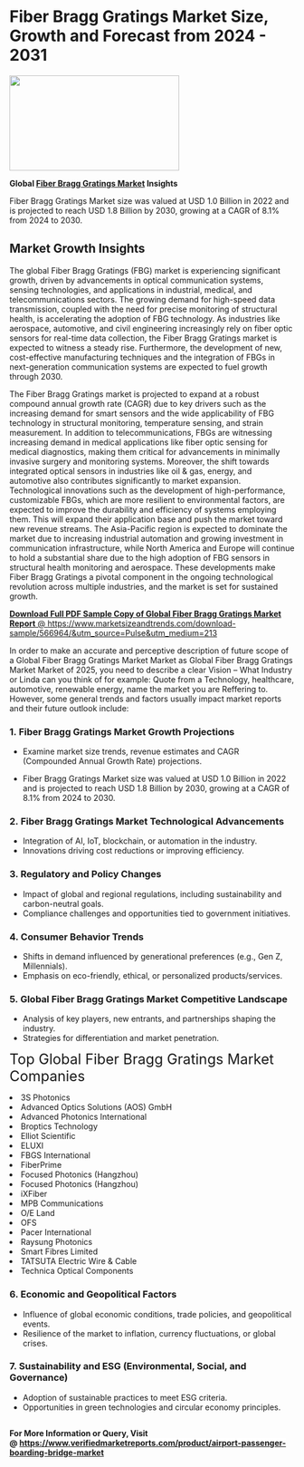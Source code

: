 <H1>Fiber Bragg Gratings Market Size, Growth and Forecast from 2024 - 2031</H1><img class="aligncenter size-medium wp-image-584254" src="https://thirdeyenews.in/wp-content/uploads/2024/09/Global-Market-Research-300x168.jpeg" alt="" width="300" height="168" /><p><strong>Global&nbsp;<a href="https://www.marketsizeandtrends.com/download-sample/566964/&amp;utm_source=Pulse&amp;utm_medium=213">Fiber Bragg Gratings Market</a> Insights</strong></p><p>Fiber Bragg Gratings Market size was valued at USD 1.0 Billion in 2022 and is projected to reach USD 1.8 Billion by 2030, growing at a CAGR of 8.1% from 2024 to 2030.</p><p><h2>Market Growth Insights</h2> <p>The global Fiber Bragg Gratings (FBG) market is experiencing significant growth, driven by advancements in optical communication systems, sensing technologies, and applications in industrial, medical, and telecommunications sectors. The growing demand for high-speed data transmission, coupled with the need for precise monitoring of structural health, is accelerating the adoption of FBG technology. As industries like aerospace, automotive, and civil engineering increasingly rely on fiber optic sensors for real-time data collection, the Fiber Bragg Gratings market is expected to witness a steady rise. Furthermore, the development of new, cost-effective manufacturing techniques and the integration of FBGs in next-generation communication systems are expected to fuel growth through 2030.</p> <p><a href="sample_download_link"></a></p> <p>The Fiber Bragg Gratings market is projected to expand at a robust compound annual growth rate (CAGR) due to key drivers such as the increasing demand for smart sensors and the wide applicability of FBG technology in structural monitoring, temperature sensing, and strain measurement. In addition to telecommunications, FBGs are witnessing increasing demand in medical applications like fiber optic sensing for medical diagnostics, making them critical for advancements in minimally invasive surgery and monitoring systems. Moreover, the shift towards integrated optical sensors in industries like oil & gas, energy, and automotive also contributes significantly to market expansion. Technological innovations such as the development of high-performance, customizable FBGs, which are more resilient to environmental factors, are expected to improve the durability and efficiency of systems employing them. This will expand their application base and push the market toward new revenue streams. The Asia-Pacific region is expected to dominate the market due to increasing industrial automation and growing investment in communication infrastructure, while North America and Europe will continue to hold a substantial share due to the high adoption of FBG sensors in structural health monitoring and aerospace. These developments make Fiber Bragg Gratings a pivotal component in the ongoing technological revolution across multiple industries, and the market is set for sustained growth.</p> <p><a href="market_insights_link"></p><p><span class=""><strong>Download Full PDF Sample Copy of Global Fiber Bragg Gratings Market Report</strong> @ <a href="https://www.marketsizeandtrends.com/download-sample/566964/&amp;utm_source=Pulse&amp;utm_medium=213" target="_blank">https://www.marketsizeandtrends.com/download-sample/566964/&amp;utm_source=Pulse&amp;utm_medium=213</a></span></p><p>In order to make an accurate and perceptive description of future scope of a Global&nbsp;Fiber Bragg Gratings Market Market as Global&nbsp;Fiber Bragg Gratings Market Market of 2025, you need to describe a clear Vision &ndash; What Industry or Linda can you think of for example: Quote from a Technology, healthcare, automotive, renewable energy, name the market you are Reffering to. However, some general trends and factors usually impact market reports and their future outlook include:</p><h3>1.&nbsp;<strong>Fiber Bragg Gratings Market Growth Projections</strong></h3><ul><li>Examine market size trends, revenue estimates and CAGR (Compounded Annual Growth Rate) projections.</li><li><p>Fiber Bragg Gratings Market size was valued at USD 1.0 Billion in 2022 and is projected to reach USD 1.8 Billion by 2030, growing at a CAGR of 8.1% from 2024 to 2030.</p></li></ul><h3>2.&nbsp;<strong>Fiber Bragg Gratings Market Technological Advancements</strong></h3><ul><li>Integration of AI, IoT, blockchain, or automation in the industry.</li><li>Innovations driving cost reductions or improving efficiency.</li></ul><h3>3.&nbsp;<strong>Regulatory and Policy Changes</strong></h3><ul><li>Impact of global and regional regulations, including sustainability and carbon-neutral goals.</li><li>Compliance challenges and opportunities tied to government initiatives.</li></ul><h3>4.&nbsp;<strong>Consumer Behavior Trends</strong></h3><ul><li>Shifts in demand influenced by generational preferences (e.g., Gen Z, Millennials).</li><li>Emphasis on eco-friendly, ethical, or personalized products/services.</li></ul><h3>5.&nbsp;<strong>Global Fiber Bragg Gratings Market Competitive Landscape</strong></h3><ul><li>Analysis of key players, new entrants, and partnerships shaping the industry.</li><li>Strategies for differentiation and market penetration.</li></ul><p data-pm-slice="1 1 []"><span style="color: inherit; font-family: inherit; font-size: 25px;">Top Global Fiber Bragg Gratings Market Companies</span></p><div class="" data-test-id=""><p><li>3S Photonics</li><li> Advanced Optics Solutions (AOS) GmbH</li><li> Advanced Photonics International</li><li> Broptics Technology</li><li> Elliot Scientific</li><li> ELUXI</li><li> FBGS International</li><li> FiberPrime</li><li> Focused Photonics (Hangzhou)</li><li> Focused Photonics (Hangzhou)</li><li> iXFiber</li><li> MPB Communications</li><li> O/E Land</li><li> OFS</li><li> Pacer International</li><li> Raysung Photonics</li><li> Smart Fibres Limited</li><li> TATSUTA Electric Wire & Cable</li><li> Technica Optical Components</li></p></div><h3>6.&nbsp;<strong>Economic and Geopolitical Factors</strong></h3><ul><li>Influence of global economic conditions, trade policies, and geopolitical events.</li><li>Resilience of the market to inflation, currency fluctuations, or global crises.</li></ul><h3>7.&nbsp;<strong>Sustainability and ESG (Environmental, Social, and Governance)</strong></h3><ul><li>Adoption of sustainable practices to meet ESG criteria.</li><li>Opportunities in green technologies and circular economy principles.</li></ul><h2><strong style="font-size: 14px;">For More Information or Query, Visit @&nbsp;</strong><a style="background-color: #ffffff; font-size: 14px;" href="https://www.marketsizeandtrends.com/report/fiber-bragg-gratings-market/" target="_blank">https://www.verifiedmarketreports.com/product/airport-passenger-boarding-bridge-market</a></h2>
